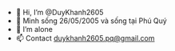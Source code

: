 - 👋 Hi, I’m @DuyKhanh2605
- 👀 Mình sống 26/05/2005 và sống tại Phú Quý
- 💞️ I’m alone
- 📫 Contact duykhanh2605.pq@gmail.com

<!---
DuyKhanh2605/DuyKhanh2605 is a ✨ special ✨ repository because its `README.md` (this file) appears on your GitHub profile.
You can click the Preview link to take a look at your changes.
--->
